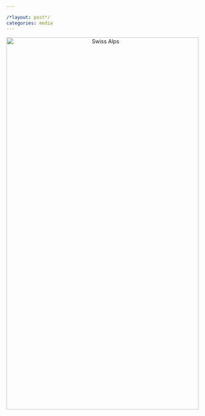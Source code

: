```yaml
---

/*layout: post*/
categories: media
---
```


<div style="text-align: center;">
  <img src="https://raw.githubusercontent.com/VedaVangala/VedaVangala.github.io/main/images/NK_cells.jpg" 
       alt="Swiss Alps" 
       style="width: 100%; height: 50%;">
</div>